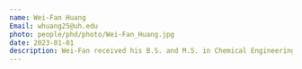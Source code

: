 ```yaml
---
name: Wei-Fan Huang
Email: whuang25@uh.edu
photo: people/phd/photo/Wei-Fan_Huang.jpg
date: 2023-01-01
description: Wei-Fan received his B.S. and M.S. in Chemical Engineering from National Cheng Kung University in Taiwan in 2018 and 2021. His research focuses on developing machine learning models and their applications in molecular simulation of battery materials.
---
```

